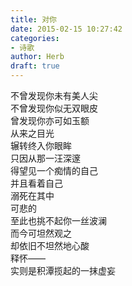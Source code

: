 ```yaml
---  
title: 对你  
date: 2015-02-15 10:27:42  
categories:  
- 诗歌  
author: Herb  
draft: true
---    
```

不曾发现你未有美人尖    
不曾发现你似无双眼皮    
曾发现你亦可如玉额    
从来之目光    
辗转终入你眼眸    
只因从那一汪深邃    
得望见一个痴情的自己    
并且看着自己    
溺死在其中    
可悲的    
至此也挑不起你一丝波澜    
而今可坦然观之    
却依旧不坦然地心酸    
释怀——    
实则是积潭揽起的一抹虚妄  
